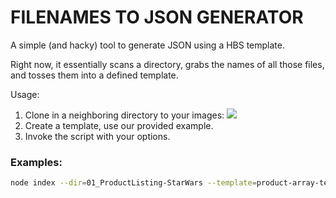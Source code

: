 # FILENAMES TO JSON GENERATOR

A simple (and hacky) tool to generate JSON using a HBS template.

Right now, it essentially scans a directory, grabs the names of all those files, and tosses them into a defined template.

Usage:

1. Clone in a neighboring directory to your images:
![](http://cloud.believelabs.com/image/0p3i372e3L0d/Image%202015-09-10%20at%204.37.34%20PM.png)
2. Create a template, use our provided example.
3. Invoke the script with your options.

### Examples:

``` sh
node index --dir=01_ProductListing-StarWars --template=product-array-template
```